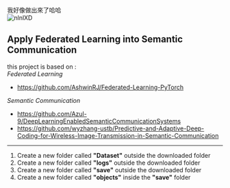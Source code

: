 我好像做出來了哈哈  
![nlnlXD](https://github.com/user-attachments/assets/b68fdf94-ec6e-45d9-907a-4dbd7b70023f)  

**Apply Federated Learning into Semantic Communication**
---
this project is based on :  
*Federated Learning*  
+ https://github.com/AshwinRJ/Federated-Learning-PyTorch
  
*Semantic Communication*  
+ https://github.com/Azul-9/DeepLearningEnabledSemanticCommunicationSystems   
+ https://github.com/wyzhang-ustb/Predictive-and-Adaptive-Deep-Coding-for-Wireless-Image-Transmission-in-Semantic-Communication   

---
1. Create a new folder called **"Dataset"** outside the downloaded folder
2. Create a new folder called **"logs"** outside the downloaded folder
3. Create a new folder called **"save"** outside the downloaded folder
4. Create a new folder called **"objects"** inside the **"save"** folder
